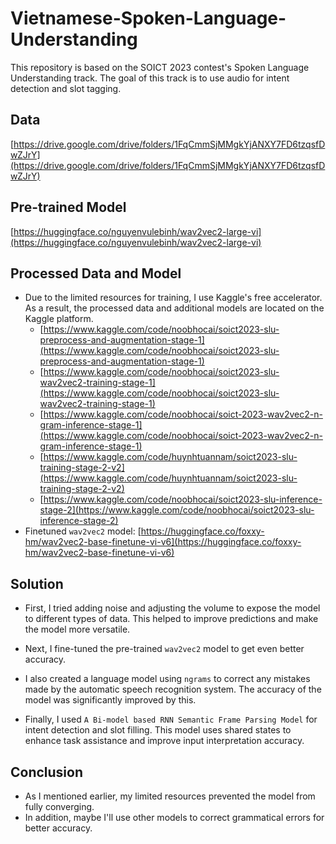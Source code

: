 # Vietnamese-Spoken-Language-Understanding
This repository is based on the SOICT 2023 contest's Spoken Language Understanding track. The goal of this track is to use audio for intent detection and slot tagging.

## Data
[https://drive.google.com/drive/folders/1FqCmmSjMMgkYjANXY7FD6tzqsfDwZJrY](https://drive.google.com/drive/folders/1FqCmmSjMMgkYjANXY7FD6tzqsfDwZJrY)

## Pre-trained Model
[https://huggingface.co/nguyenvulebinh/wav2vec2-large-vi](https://huggingface.co/nguyenvulebinh/wav2vec2-large-vi)

## Processed Data and Model
- Due to the limited resources for training, I use Kaggle's free accelerator. As a result, the processed data and additional models are located on the Kaggle platform.
  - [https://www.kaggle.com/code/noobhocai/soict2023-slu-preprocess-and-augmentation-stage-1](https://www.kaggle.com/code/noobhocai/soict2023-slu-preprocess-and-augmentation-stage-1)
  - [https://www.kaggle.com/code/noobhocai/soict2023-slu-wav2vec2-training-stage-1](https://www.kaggle.com/code/noobhocai/soict2023-slu-wav2vec2-training-stage-1)
  - [https://www.kaggle.com/code/noobhocai/soict-2023-wav2vec2-n-gram-inference-stage-1](https://www.kaggle.com/code/noobhocai/soict-2023-wav2vec2-n-gram-inference-stage-1)
  - [https://www.kaggle.com/code/huynhtuannam/soict2023-slu-training-stage-2-v2](https://www.kaggle.com/code/huynhtuannam/soict2023-slu-training-stage-2-v2)
  - [https://www.kaggle.com/code/noobhocai/soict2023-slu-inference-stage-2](https://www.kaggle.com/code/noobhocai/soict2023-slu-inference-stage-2)
- Finetuned `wav2vec2` model: [https://huggingface.co/foxxy-hm/wav2vec2-base-finetune-vi-v6](https://huggingface.co/foxxy-hm/wav2vec2-base-finetune-vi-v6)

## Solution
- First, I tried adding noise and adjusting the volume to expose the model to different types of data. This helped to improve predictions and make the model more versatile.

- Next, I fine-tuned the pre-trained `wav2vec2` model to get even better accuracy.

- I also created a language model using `ngrams` to correct any mistakes made by the automatic speech recognition system. The accuracy of the model was significantly improved by this.

- Finally, I used `A Bi-model based RNN Semantic Frame Parsing Model` for intent detection and slot filling. This model uses shared states to enhance task assistance and improve input interpretation accuracy.

## Conclusion
- As I mentioned earlier, my limited resources prevented the model from fully converging.
- In addition, maybe I'll use other models to correct grammatical errors for better accuracy.



  
